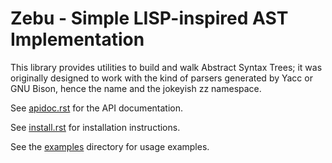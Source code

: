 Zebu - Simple LISP-inspired AST Implementation
==============================================

This library provides utilities to build and walk Abstract Syntax Trees; it was
originally designed to work with the kind of parsers generated by Yacc or GNU
Bison, hence the name and the jokeyish zz namespace.

See [apidoc.rst](doc/apidoc.rst) for the API documentation.

See [install.rst](doc/install.rst) for installation instructions.

See the [examples](examples/) directory for usage examples.

